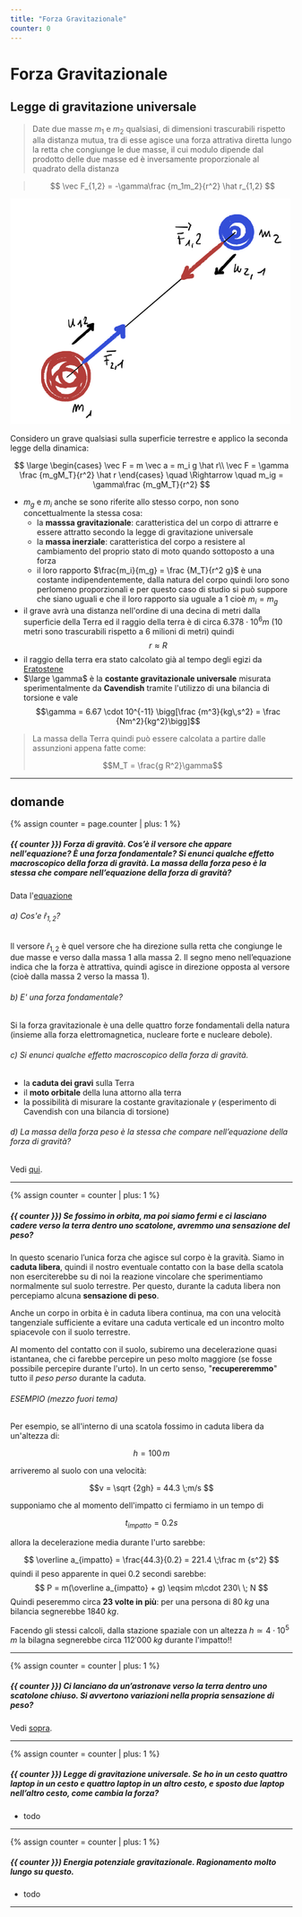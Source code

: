 ```yaml
---
title: "Forza Gravitazionale"
counter: 0
---
```


# Forza Gravitazionale
## Legge di gravitazione universale


> Date due masse $m_1$ e $m_2$ qualsiasi, di dimensioni trascurabili rispetto alla distanza mutua, tra di esse agisce una forza attrativa diretta lungo la retta che congiunge le due masse, il cui modulo dipende dal prodotto delle due masse ed è inversamente proporzionale al quadrato della distanza 
>
<a id="legge-di-gravitazione"> </a>

>$$
\vec F_{1,2} = -\gamma\frac {m_1m_2}{r^2} \hat r_{1,2}
$$

<img alt="legge di gravitazione" src="../imgs/forza-gravitazionale-00_Legge.png" width="500">


Considero un grave qualsiasi sulla superficie terrestre e applico la seconda legge della dinamica:

$$
\large
\begin{cases}
    \vec F = m \vec a = m_i g \hat r\\
    \vec F = \gamma \frac {m_gM_T}{r^2} \hat r  
\end{cases} \quad \Rightarrow \quad m_ig = \gamma\frac {m_gM_T}{r^2}
$$

<a id="massa-inerziale-gravitazionale"></a>

- $m_g$ e $m_i$ anche se sono riferite allo stesso corpo, non sono concettualmente la stessa cosa:
    - la __masssa gravitazionale__: caratteristica del un corpo di attrarre e essere attratto secondo la legge di gravitazione universale
    - la __massa inerziale__: caratteristica del corpo a resistere al cambiamento del proprio stato di moto quando sottoposto a una forza
    - il loro rapporto $\frac{m_i}{m_g} = \frac {M_T}{r^2 g}$ è una costante indipendentemente, dalla natura del corpo quindi loro sono perlomeno proporzionali e per questo caso di studio si può suppore che siano uguali e che il loro rapporto sia uguale a 1 cioè $m_i = m_g$
- il grave avrà una distanza nell'ordine di una decina di metri dalla superficie della Terra ed il raggio della terra è di circa $6.378 \cdot 10^6 m$ (10 metri sono trascurabili rispetto a 6 milioni di metri) quindi $$r\approx R$$
- il raggio della terra era stato calcolato già al tempo degli egizi da [Eratostene](https://www.roma1.infn.it/exp/webmqc/Il%20metodo%20di%20Eratostene.pdf)
- $\large \gamma$ è la __costante gravitazionale universale__ misurata sperimentalmente da __Cavendish__ tramite l'utilizzo di una bilancia di torsione e vale $$\gamma = 6.67 \cdot 10^{-11} \bigg[\frac {m^3}{kg\,s^2} = \frac {Nm^2}{kg^2}\bigg]$$


> La massa della Terra quindi può essere calcolata a partire dalle assunzioni appena fatte come:
>
>$$M_T = \frac{g R^2}\gamma$$


---
## domande
{% assign counter = page.counter | plus: 1 %}

##### {{ counter }}) Forza di gravità. Cos’è il versore che appare nell'equazione? È una forza fondamentale? Si enunci qualche effetto macroscopico della forza di gravità. La massa della forza peso è la stessa che compare nell’equazione della forza di gravità?

Data l'[equazione](#legge-di-gravitazione)
###### a) Cos'e $\hat r_{1,2}$?
Il versore $\hat r_{1,2}$ è quel versore che ha direzione sulla retta che congiunge le due masse e verso dalla massa 1 alla massa 2. Il segno meno nell’equazione indica che la forza è attrattiva, quindi agisce in direzione opposta al versore (cioè dalla massa 2 verso la massa 1).
###### b) E' una forza fondamentale?
Si la forza gravitazionale è una delle quattro forze fondamentali della natura (insieme alla forza elettromagnetica, nucleare forte e nucleare debole).
###### c) Si enunci qualche effetto macroscopico della forza di gravità.
- la __caduta dei gravi__ sulla Terra
- il __moto orbitale__ della luna attorno alla terra
- la possibilità di misurare la costante gravitazionale $\gamma$ (esperimento di Cavendish con una bilancia di torsione)

###### d) La massa della forza peso è la stessa che compare nell’equazione della forza di gravità?

Vedi [qui](#massa-inerziale-gravitazionale).


---
{% assign counter = counter | plus: 1 %}
##### {{ counter }}) Se fossimo in orbita, ma poi siamo fermi e ci lasciano cadere verso la terra dentro uno scatolone, avremmo una sensazione del peso?

In questo scenario l’unica forza che agisce sul corpo è la gravità. Siamo in __caduta libera__, quindi il nostro eventuale contatto con la base della scatola non eserciterebbe su di noi la reazione vincolare che sperimentiamo normalmente sul suolo terrestre. Per questo, durante la caduta libera non percepiamo alcuna __sensazione di peso__.

Anche un corpo in orbita è in caduta libera continua, ma con una velocità tangenziale sufficiente a evitare una caduta verticale ed un incontro molto spiacevole con il suolo terrestre. 

Al momento del contatto con il suolo, subiremo una decelerazione quasi istantanea, che ci farebbe percepire un peso molto maggiore (se fosse possibile percepire durante l'urto). In un certo senso, "__recupereremmo__" tutto il _peso perso_ durante la caduta.

###### ESEMPIO (mezzo fuori tema)

<div class="esempio">

Per esempio, se all'interno di una scatola fossimo in caduta libera da un'altezza di:

$$h = 100\,m$$

arriveremo al suolo con una velocità:

$$v = \sqrt {2gh} = 44.3 \;m/s $$

supponiamo che al momento dell'impatto ci fermiamo in un tempo di

$$
t_{impatto} = 0.2 s
$$

allora la decelerazione media durante l'urto sarebbe:

$$
\overline a_{impatto} = \frac{44.3}{0.2} = 221.4 \;\frac m {s^2}
$$
quindi il peso apparente in quei $0.2$ secondi sarebbe:
$$
P = m(\overline a_{impatto} + g) \eqsim m\cdot  230\ \; N
$$
Quindi peseremmo circa __23 volte in più__: per una persona di $80\;kg$ una bilancia segnerebbe $1840\;kg$.

Facendo gli stessi calcoli, dalla stazione spaziale con un altezza $h\simeq 4 \cdot 10^5 \;m$ la bilagna segnerebbe circa $112'000 \;kg$ durante l'impatto!!

</div>

---
{% assign counter = counter | plus: 1 %}
##### {{ counter }}) Ci lanciano da un’astronave verso la terra dentro uno scatolone chiuso. Si avvertono variazioni nella propria sensazione di peso?
Vedi [sopra](#-counter--se-fossimo-in-orbita-ma-poi-siamo-fermi-e-ci-lasciano-cadere-verso-la-terra-dentro-uno-scatolone-avremmo-una-sensazione-del-peso).

---
{% assign counter = counter | plus: 1 %}
##### {{ counter }}) Legge di gravitazione universale. Se ho in un cesto quattro laptop in un cesto e quattro laptop in un altro cesto, e sposto due laptop nell’altro cesto, come cambia la forza?

- todo

---
{% assign counter = counter | plus: 1 %}
##### {{ counter }}) Energia potenziale gravitazionale. Ragionamento molto lungo su questo.

- todo

---


